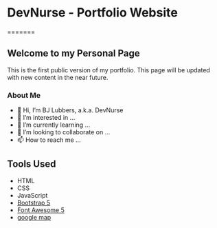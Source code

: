 # DevNurse - Portfolio Website

=======

## Welcome to my Personal Page

This is the first public version of my portfolio. This page will be updated with new content in the near future.

### About Me

- 👋 Hi, I’m BJ Lubbers, a.k.a. DevNurse
- 👀 I’m interested in ...
- 🌱 I’m currently learning ...
- 💞️ I’m looking to collaborate on ...
- 📫 How to reach me ...

## Tools Used

- HTML
- CSS
- JavaScript
- [Bootstrap 5](https://getbootstrap.com/docs/5.0/getting-started/introduction/)
- [Font Awesome 5](https://fontawesome.com/)
- [google map](https://www.embed-map.com/)

<!-- This is the [live demo](https://brad-portfolio.netlify.app/) of the project . -->
